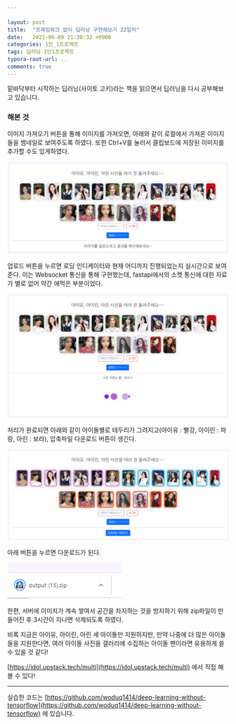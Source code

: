 ```yaml
---

layout: post
title:  "프레임워크 없이 딥러닝 구현해보기 22일차"
date:   2021-06-09 21:38:32 +0900
categories: 1인_1프로젝트
tags: 딥러닝 1인1프로젝트
typora-root-url: ..
comments: true
---
```


밑바닥부터 시작하는 딥러닝(사이토 고키)라는 책을 읽으면서 딥러닝을 다시 공부해보고 있습니다. 



### 해본 것



이미지 가져오기 버튼을 통해 이미지를 가져오면, 아래와 같이 로컬에서 가져온 이미지들을 썸네일로 보여주도록 하였다. 또한 Ctrl+V를 눌러서 클립보드에 저장된 이미지를 추가할 수도 있게하였다.

![2](/assets/images/post/20210609/1.png)



업로드 버튼을 누르면 로딩 인디케이터와 현재 어디까지 진행되었는지 실시간으로 보여준다. 이는 Websocket 통신을 통해 구현했는데, fastapi에서의 소켓 통신에 대한 자료가 별로 없어 약간 애먹은 부분이었다.

![2](/assets/images/post/20210609/2.png)



처리가 완료되면 아래와 같이 아이돌별로 테두리가 그려지고(아이유 : 빨강, 아이린 : 파랑, 아린 : 보라), 압축파일 다운로드 버튼이 생긴다.

![2](/assets/images/post/20210609/3.png)



아래 버튼을 누르면 다운로드가 된다.

![2](/assets/images/post/20210609/4.png)



한편, 서버에 이미지가 계속 쌓여서 공간을 차지하는 것을 방지하기 위해 zip파일이 만들어진 후 3시간이 지나면 삭제되도록 하였다.



비록 지금은 아이유, 아이린, 아린 세 아이돌만 지원하지만, 만약 나중에 더 많은 아이돌들을 지원한다면, 여러 아이돌 사진을 갤러리에 수집하는 아이돌 팬이라면 유용하게 쓸 수 있을 것 같다!



[https://idol.upstack.tech/multi](https://idol.upstack.tech/multi) 에서 직접 해볼 수 있다!

------

실습한 코드는 [https://github.com/woduq1414/deep-learning-without-tensorflow](https://github.com/woduq1414/deep-learning-without-tensorflow) 에 있습니다.

